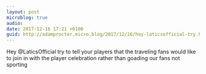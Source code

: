 ```yaml
---
layout: post
microblog: true
audio: 
date: 2017-12-16 17:21 +0100
guid: http://adamprocter.micro.blog/2017/12/16/hey-laticsofficial-try.html
---
```

Hey @LaticsOfficial try to tell your players that the traveling fans would like to join in with the player celebration rather than goading our fans not sporting
